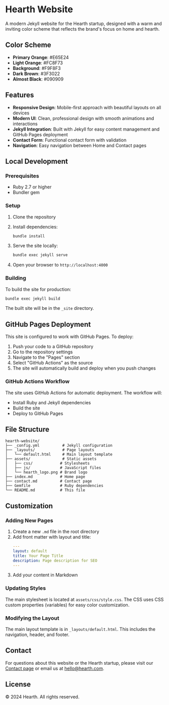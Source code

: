# Hearth Website

A modern Jekyll website for the Hearth startup, designed with a warm and inviting color scheme that reflects the brand's focus on home and hearth.

## Color Scheme

- **Primary Orange**: #E65E24
- **Light Orange**: #FC8F73  
- **Background**: #F9F8F3
- **Dark Brown**: #3F3022
- **Almost Black**: #090909

## Features

- **Responsive Design**: Mobile-first approach with beautiful layouts on all devices
- **Modern UI**: Clean, professional design with smooth animations and interactions
- **Jekyll Integration**: Built with Jekyll for easy content management and GitHub Pages deployment
- **Contact Form**: Functional contact form with validation
- **Navigation**: Easy navigation between Home and Contact pages

## Local Development

### Prerequisites

- Ruby 2.7 or higher
- Bundler gem

### Setup

1. Clone the repository
2. Install dependencies:
   ```bash
   bundle install
   ```

3. Serve the site locally:
   ```bash
   bundle exec jekyll serve
   ```

4. Open your browser to `http://localhost:4000`

### Building

To build the site for production:

```bash
bundle exec jekyll build
```

The built site will be in the `_site` directory.

## GitHub Pages Deployment

This site is configured to work with GitHub Pages. To deploy:

1. Push your code to a GitHub repository
2. Go to the repository settings
3. Navigate to the "Pages" section
4. Select "GitHub Actions" as the source
5. The site will automatically build and deploy when you push changes

### GitHub Actions Workflow

The site uses GitHub Actions for automatic deployment. The workflow will:
- Install Ruby and Jekyll dependencies
- Build the site
- Deploy to GitHub Pages

## File Structure

```
hearth-website/
├── _config.yml          # Jekyll configuration
├── _layouts/            # Page layouts
│   └── default.html     # Main layout template
├── assets/              # Static assets
│   ├── css/            # Stylesheets
│   ├── js/             # JavaScript files
│   └── hearth_logo.png # Brand logo
├── index.md            # Home page
├── contact.md          # Contact page
├── Gemfile             # Ruby dependencies
└── README.md           # This file
```

## Customization

### Adding New Pages

1. Create a new `.md` file in the root directory
2. Add front matter with layout and title:
   ```yaml
   ---
   layout: default
   title: Your Page Title
   description: Page description for SEO
   ---
   ```
3. Add your content in Markdown

### Updating Styles

The main stylesheet is located at `assets/css/style.css`. The CSS uses CSS custom properties (variables) for easy color customization.

### Modifying the Layout

The main layout template is in `_layouts/default.html`. This includes the navigation, header, and footer.

## Contact

For questions about this website or the Hearth startup, please visit our [Contact page](/contact) or email us at hello@hearth.com.

## License

© 2024 Hearth. All rights reserved.
